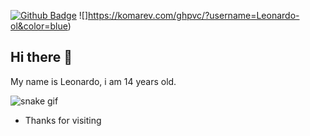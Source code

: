 [![Github Badge](https://img.shields.io/badge/-Github-000?style=flat-square&logo=Github&logoColor=white&link=https://github.com/Leonardo-ol/)](https://github.com/Leonardo-ol/) ![]https://komarev.com/ghpvc/?username=Leonardo-ol&color=blue)

## Hi there 👋

My name is Leonardo, i am 14 years old.


![snake gif](https://github.com/Leonardo-ol/Leonardo-ol/blob/output/github-contribution-grid-snake.svg)  


- Thanks for visiting
